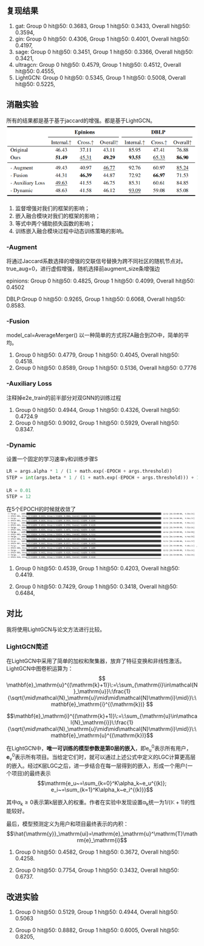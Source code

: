 
## 复现结果
1. gat: Group 0 hit@50: 0.3683, Group 1 hit@50: 0.3433, Overall hit@50: 0.3594, 
2. gin: Group 0 hit@50: 0.4306, Group 1 hit@50: 0.4001, Overall hit@50: 0.4197,
3. sage: Group 0 hit@50: 0.3451, Group 1 hit@50: 0.3366, Overall hit@50: 0.3421, 
4. ultragcn: Group 0 hit@50: 0.4579, Group 1 hit@50: 0.4512, Overall hit@50: 0.4555, 
5. LightGCN: Group 0 hit@50: 0.5345, Group 1 hit@50: 0.5008, Overall hit@50: 0.5225, 

## 消融实验
所有的结果都是基于基于jaccard的增强。都是基于LightGCN。
![alt text](img/image.png)
1. 监督增强对我们的框架的影响；
2. 嵌入融合模块对我们的框架的影响；
3. 等式中两个辅助损失函数的影响；
4. 训练嵌入融合模块过程中动态训练策略的影响。

### -Augment
将通过Jaccard系数选择的增强的交联信号替换为跨不同社区的随机节点对。
true_aug=0，进行虚假增强，随机选择前augment_size条增强边

epinions: Group 0 hit@50: 0.4825, Group 1 hit@50: 0.4099, Overall hit@50: 0.4502

DBLP:Group 0 hit@50: 0.9265, Group 1 hit@50: 0.6068, Overall hit@50: 0.8583.

### -Fusion
model_cal=AverageMerger()
以一种简单的方式将ZA融合到ZO中，简单的平均。
1. Group 0 hit@50: 0.4779, Group 1 hit@50: 0.4045, Overall hit@50: 0.4518.
2. Group 0 hit@50: 0.8589, Group 1 hit@50: 0.5136, Overall hit@50: 0.7776

### -Auxiliary Loss
注释掉e2e_train的前半部分对双GNN的训练过程
1. Group 0 hit@50: 0.4944, Group 1 hit@50: 0.4326, Overall hit@50: 0.4724.9
2. Group 0 hit@50: 0.9092, Group 1 hit@50: 0.5929, Overall hit@50: 0.8347.

### -Dynamic
设置一个固定的学习速率γ和训练步骤S
~~~python
LR = args.alpha * 1 / (1 + math.exp(-EPOCH + args.threshold))
STEP = int(args.beta * 1 / (1 + math.exp(-EPOCH + args.threshold))) + 1

LR = 0.01
STEP = 12
~~~

在5个EPOCH的时候就收敛了
![alt text](img/收敛.png)

1. Group 0 hit@50: 0.4539, Group 1 hit@50: 0.4203, Overall hit@50: 0.4419.

2. Group 0 hit@50: 0.7429, Group 1 hit@50: 0.3418, Overall hit@50: 0.6484, 

## 对比
我将使用LightGCN与论文方法进行比较。

### LightGCN简述
在LightGCN中采用了简单的加权和聚集器，放弃了特征变换和非线性激活。LightGCN中图卷积运算为：
$$
\mathbf{e}_\mathrm{u}^{(\mathrm{k}+1)}\:=\:\sum_{\mathrm{i}\in\mathcal{N}_\mathrm{u}}\:\frac{1}{\sqrt{\mid\mathcal{N}_\mathrm{u}\mid\mid\mathcal{N}\mathrm{i}\mid}}\:\mathbf{e}_\mathrm{i}^{(\mathrm{k})}
$$

$$\mathbf{e}_\mathrm{i}^{(\mathrm{k}+1)}\:=\:\sum_{\mathrm{u}\in\mathcal{N}_\mathrm{i}}\:\frac{1}{\sqrt{\mid\mathcal{N}_\mathrm{u}\mid\mid\mathcal{N}\mathrm{i}\mid}}\:\mathbf{e}_\mathrm{u}^{(\mathrm{k})}$$

在LightGCN中，**唯一可训练的模型参数是第0层的嵌入**，即$\mathrm{e}_\mathrm{u}^{0}$表示所有用户，$\mathbf{e}_\mathrm{v}^{0}$表示所有项目。当给定它们时，就可以通过上述公式中定义的LGC计算更高层的嵌入。经过K层LGC之后，进一步结合在每一层得到的嵌入，形成一个用户(一个项目)的最终表示
$$\mathrm{e_u~=\sum_{k=0}^K\alpha_k~e_u^{(k)};  e_i~=\sum_{k=1}^K\alpha_k~e_i^{(k)}}$$

其中$\alpha_\mathrm{k}\geq0$表示第k层嵌入的权重。作者在实验中发现设置$\mathfrak{\alpha}_\mathrm{k}$统一为$1/(\mathbb{K}+1)$的性能较好。


最后，模型预测定义为用户和项目最终表示的内积：
$$\hat{\mathrm{y}}_\mathrm{ui}=\mathrm{e}_\mathrm{u}^\mathrm{T}\mathrm{e}_\mathrm{i}$$

1. Group 0 hit@50: 0.4582, Group 1 hit@50: 0.3672, Overall hit@50: 0.4258.

2. Group 0 hit@50: 0.7754, Group 1 hit@50: 0.3432, Overall hit@50: 0.6737.

## 改进实验
1. Group 0 hit@50: 0.5129, Group 1 hit@50: 0.4944, Overall hit@50: 0.5063

2. Group 0 hit@50: 0.8882, Group 1 hit@50: 0.6005, Overall hit@50: 0.8205, 

